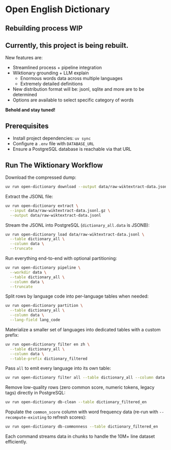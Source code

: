 # Open English Dictionary

## Rebuilding process WIP

## Currently, this project is being rebuilt.

New features are:

- Streamlined process + pipeline integration
- Wiktionary grounding + LLM explain
  - Enormous words data across multiple languages
  - Extremely detailed definitions
- New distribution format will be: jsonl, sqlite and more are to be determined
- Options are available to select specific category of words

**Behold and stay tuned!**

## Prerequisites

- Install project dependencies: `uv sync`
- Configure a `.env` file with `DATABASE_URL`
- Ensure a PostgreSQL database is reachable via that URL

## Run The Wiktionary Workflow

Download the compressed dump:

```bash
uv run open-dictionary download --output data/raw-wiktextract-data.jsonl.gz
```

Extract the JSONL file:

```bash
uv run open-dictionary extract \
  --input data/raw-wiktextract-data.jsonl.gz \
  --output data/raw-wiktextract-data.jsonl
```

Stream the JSONL into PostgreSQL (`dictionary_all.data` is JSONB):

```bash
uv run open-dictionary load data/raw-wiktextract-data.jsonl \
  --table dictionary_all \
  --column data \
  --truncate
```

Run everything end-to-end with optional partitioning:

```bash
uv run open-dictionary pipeline \
  --workdir data \
  --table dictionary_all \
  --column data \
  --truncate
```

Split rows by language code into per-language tables when needed:

```bash
uv run open-dictionary partition \
  --table dictionary_all \
  --column data \
  --lang-field lang_code
```

Materialize a smaller set of languages into dedicated tables with a custom prefix:

```bash
uv run open-dictionary filter en zh \
  --table dictionary_all \
  --column data \
  --table-prefix dictionary_filtered
```

Pass `all` to emit every language into its own table:

```bash
uv run open-dictionary filter all --table dictionary_all --column data
```

Remove low-quality rows (zero common score, numeric tokens, legacy tags) directly in PostgreSQL:

```bash
uv run open-dictionary db-clean --table dictionary_filtered_en
```

Populate the `common_score` column with word frequency data (re-run with `--recompute-existing` to refresh scores):

```bash
uv run open-dictionary db-commonness --table dictionary_filtered_en
```

Each command streams data in chunks to handle the 10M+ line dataset efficiently.
